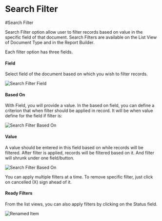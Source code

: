 # Search Filter

#Search Filter

Search Filter option allow user to filter records based on value in the specific field of that document. Search Filters are available on the List View of Document Type and in the Report Builder.

Each filter option has three fields.

#### Field

Select field of the document based on which you wish to filter records.

<img alt="Search Filter Field" class="screenshot" src="/docs/assets/img/articles/search-filter-field.gif">


#### Based On

With Field, you will provide a value. In the based on field, you can define a criterion that when filter should be applied in record. It will be when value define for the field if filter is:

<img alt="Search Filter Based On" class="screenshot" src="/docs/assets/img/articles/search-filter-based-on.gif">

#### Value

A value should be entered in this field based on while records will be filtered. After filter is applied, records will be filtered based on it. And filter will shrunk under one field/button.

<img alt="Search Filter Based On" class="screenshot" src="/docs/assets/img/articles/search-filter-result.png">


You can apply multiple filters at a time. To remove specific filter, just click on cancelled (X) sign ahead of it.

#### Ready Filters

From the list views, you can also apply filters by clicking on the Status field.

<img alt="Renamed Item" class="screenshot" src="/docs/assets/img/articles/search-filter-auto.gif">

<!-- markdown -->
